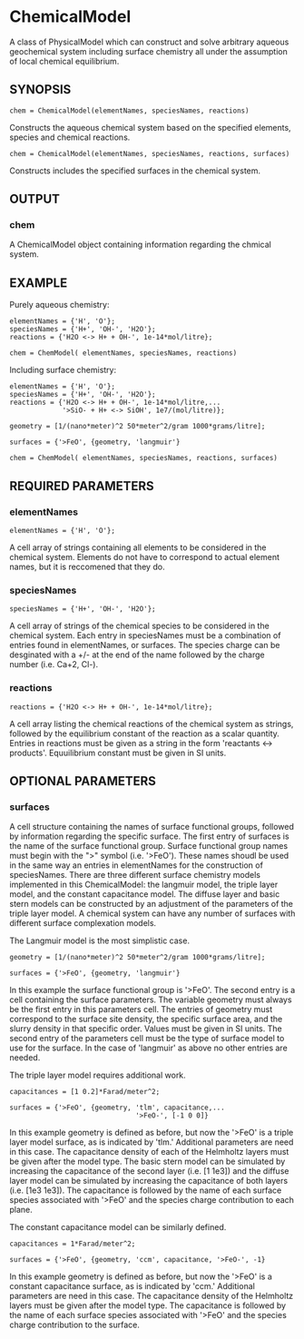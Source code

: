 # ChemicalModel

A class of PhysicalModel which can construct and solve
arbitrary aqueous geochemical system including surface chemistry
all under the assumption of local chemical equilibrium. 

## SYNOPSIS
~~~~
chem = ChemicalModel(elementNames, speciesNames, reactions)
~~~~

Constructs the aqueous chemical system based on the specified elements, species and chemical reactions. 

~~~~
chem = ChemicalModel(elementNames, speciesNames, reactions, surfaces)
~~~~

Constructs includes the specified surfaces in the chemical system.

## OUTPUT

### chem
A ChemicalModel object containing information regarding the chmical system.

## EXAMPLE 

Purely aqueous chemistry:
~~~~
elementNames = {'H', 'O'};
speciesNames = {'H+', 'OH-', 'H2O'};
reactions = {'H2O <-> H+ + OH-', 1e-14*mol/litre};

chem = ChemModel( elementNames, speciesNames, reactions)
~~~~

Including surface chemistry:

~~~~
elementNames = {'H', 'O'};
speciesNames = {'H+', 'OH-', 'H2O'};
reactions = {'H2O <-> H+ + OH-', 1e-14*mol/litre,...
             '>SiO- + H+ <-> SiOH', 1e7/(mol/litre)};

geometry = [1/(nano*meter)^2 50*meter^2/gram 1000*grams/litre];

surfaces = {'>FeO', {geometry, 'langmuir'}

chem = ChemModel( elementNames, speciesNames, reactions, surfaces)
~~~~


## REQUIRED PARAMETERS

### elementNames  

~~~~
elementNames = {'H', 'O'};
~~~~

A cell array of strings containing all
elements to be considered in the chemical system. 
Elements do not have to correspond to actual element names,
but it is reccomened that they do.

### speciesNames

~~~~
speciesNames = {'H+', 'OH-', 'H2O'};
~~~~

A cell array of strings of the chemical
species to be considered in the chemical system. Each 
entry in speciesNames must be a combination of
entries found in elementNames, or surfaces. The species
charge can be desginated with a +/- at the end of the
name followed by the charge number (i.e. Ca+2, Cl-).


### reactions

~~~~
reactions = {'H2O <-> H+ + OH-', 1e-14*mol/litre};
~~~~

A cell array listing the chemical
reactions of the chemical system as strings, followed
by the equilibrium constant of the reaction as a scalar
quantity. Entries in reactions must be given as a
string in the form 'reactants <-> products'. 
Equuilibrium constant must be given in SI units.

## OPTIONAL PARAMETERS

### surfaces            
A cell structure containing the names
of surface functional groups, followed by information
regarding the specific surface. The first entry of
surfaces is the name of the surface functional group.
Surface functional group names must begin with the ">"
symbol (i.e. '>FeO'). These names shoudl be used in the same
way an entries in elementNames for the construction of
speciesNames. There are three different surface
chemistry models implemented in this ChemicalModel: the
langmuir model, the triple layer model, and the
constant capacitance model. The diffuse layer and basic
stern models can be constructed by an adjustment of the
parameters of the triple layer model. A chemical system
can have any number of surfaces with different surface
complexation models.

The Langmuir model is the most simplistic case.

~~~~
geometry = [1/(nano*meter)^2 50*meter^2/gram 1000*grams/litre];

surfaces = {'>FeO', {geometry, 'langmuir'}
~~~~

In this example the surface functional group is
'>FeO'. The second entry is a cell containing the
surface parameters. The variable geometry must
always be the first entry in this parameters cell.
The entries of geometry must correspond to the
surface site density, the specific surface area, and
the slurry density in that specific order. Values
must be given in SI units. The second entry of the
parameters cell must be the type of surface model to
use for the surface. In the case of 'langmuir' as above
no other entries are needed. 

The triple layer model requires additional work.

~~~~
capacitances = [1 0.2]*Farad/meter^2;

surfaces = {'>FeO', {geometry, 'tlm', capacitance,...
                               '>FeO-', [-1 0 0]}
~~~~

In this example geometry is defined as before, but now
the '>FeO' is a triple layer model surface, as is
indicated by 'tlm.' Additional parameters are need in
this case. The capacitance density of each of the
Helmholtz layers must be given after the model type.
The basic stern model can be simulated by increasing
the capacitance of the second layer (i.e. [1 1e3]) and
the diffuse layer model can be simulated by increasing
the capacitance of both layers (i.e. [1e3 1e3]). The
capacitance is followed by the name of each surface
species associated with '>FeO' and the species charge
contribution to each plane. 

The constant capacitance model can be similarly
defined.

~~~~
capacitances = 1*Farad/meter^2;

surfaces = {'>FeO', {geometry, 'ccm', capacitance, '>FeO-', -1}
~~~~

In this example geometry is defined as before, but now
the '>FeO' is a constant capacitance surface, as is
indicated by 'ccm.' Additional parameters are need in
this case. The capacitance density of the
Helmholtz layers must be given after the model type.
The capacitance is followed by the name of each surface
species associated with '>FeO' and the species charge
contribution to the surface.       